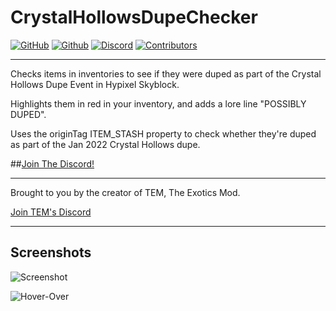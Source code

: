 # CrystalHollowsDupeChecker
[![GitHub](https://img.shields.io/github/v/release/TGWaffles/CrystalHollowsDupeChecker?logo=github)](https://github.com/TGWaffles/CrystalHollowsDupeChecker/releases/latest) [![Github](https://img.shields.io/github/downloads/TGWaffles/CrystalHollowsDupeChecker/latest/total?label=Total%20Downloads&logo=GITHUB)](https://github.com/TGWaffles/CrystalHollowsDupeChecker/releases/latest) [![Discord](https://img.shields.io/discord/944323039565320232?label=discord&logo=Discord&logoColor=FFFFFF%22)](https://discord.gg/uFs9PBYbGp) [![Contributors](https://img.shields.io/github/contributors/TGWaffles/CrystalHollowsDupeChecker?&logo=GitHub)](https://github.com/TGWaffles/CrystalHollowsDupeChecker/graphs/contributors)

---
Checks items in inventories to see if they were duped as part of the Crystal Hollows Dupe Event in Hypixel Skyblock.

Highlights them in red in your inventory, and adds a lore line "POSSIBLY DUPED".

Uses the originTag ITEM_STASH property to check whether they're duped as part of the Jan 2022 Crystal Hollows dupe.

##[Join The Discord!](https://discord.gg/uFs9PBYbGp)

---
Brought to you by the creator of TEM, The Exotics Mod.

[Join TEM's Discord](https://discord.gg/wrbRbXMjby)

---
## Screenshots

![Screenshot](https://thom.club/BZKpQ9U.png)

![Hover-Over](https://thom.club/4ruEHMY.png)
